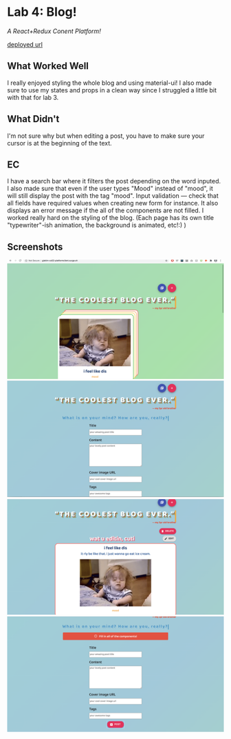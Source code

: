 # Lab 4: Blog!

*A React+Redux Conent Platform!*

[deployed url](http://giakim-cs52-platformclient.surge.sh)

## What Worked Well
I really enjoyed styling the whole blog and using material-ui! I also made sure to use my states and props in a clean way since I struggled a little bit with that for lab 3. 

## What Didn't
I'm not sure why but when editing a post, you have to make sure your cursor is at the beginning of the text.

## EC
I have a search bar where it filters the post depending on the word inputed. I also made sure that even if the user types "Mood" instead of "mood", it will still display the post with the tag "mood".
Input validation — check that all fields have required values when creating new form for instance.
It also displays an error message if the all of the components are not filled.
I worked really hard on the styling of the blog. (Each page has its own title "typewriter"-ish animation, the background is animated, etc!:) )

## Screenshots
![](images/sc1.png)
![](images/sc2.png)
![](images/sc3.png)
![](images/sc4.png)
